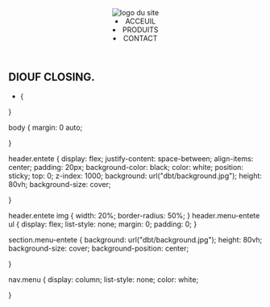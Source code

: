 <!DOCTYPE html>
<html lang="fr">
<head>
    <meta charset="UTF-8">
    <meta name="viewport" content="width=device-width, initial-scale=1.0">
    <title>DIOUF CLOSING BY DIOUF BUSNESS</title>
    <link rel="stylesheet" href="style.css">
</head>
<body>
    <section class="menu-entete">
        <header class="entete">
            <img src="dbt/logo.jpg" alt="logo du site">
            <nav class="menu">
               <li>ACCEUIL</li> 
               <li>PRODUITS</li>
               <li>CONTACT</li>
            </nav>
        </header>
       <div class="landing-page">
       <h1>DIOUF CLOSING.</h1>
       </div>
    </section>
</body>
</html>

* {

}

body {
    margin: 0 auto;
    
}

header.entete {
    display: flex;
    justify-content: space-between;
    align-items: center;
    padding: 20px;
    background-color: black;
    color: white;
    position: sticky;
    top: 0;
    z-index: 1000;
    background: url("dbt/background.jpg");
    height: 80vh;
    background-size: cover;
    


}

header.entete img {
    width: 20%;
    border-radius: 50%;
}
header.menu-entete ul {
    display: flex;
    list-style: none;
    margin: 0;
    padding: 0;
}
    

section.menu-entete {
    background: url("dbt/background.jpg");
    height: 80vh;
    background-size: cover;
    background-position: center;

}

nav.menu {
    display: column;
    list-style: none;
    color: white;

}

 
